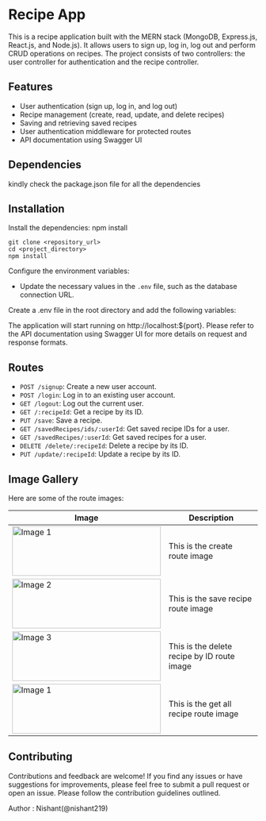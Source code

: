 # Recipe App
This is a recipe application built with the MERN stack (MongoDB, Express.js, React.js, and Node.js). It allows users to sign up, log in, log out and perform CRUD operations on recipes. The project consists of two controllers: the user controller for authentication and the recipe controller.

## Features
- User authentication (sign up, log in, and log out)
- Recipe management (create, read, update, and delete recipes)
- Saving and retrieving saved recipes
- User authentication middleware for protected routes
- API documentation using Swagger UI

## Dependencies
kindly check the package.json file for all the dependencies

## Installation
Install the dependencies:
npm install
```
git clone <repository_url>
cd <project_directory>
npm install
```

Configure the environment variables:
- Update the necessary values in the `.env` file, such as the database connection URL.

Create a .env file in the root directory and add the following variables:


The application will start running on http://localhost:${port}.
Please refer to the API documentation using Swagger UI for more details on request and response formats.


## Routes
- `POST /signup`: Create a new user account.
- `POST /login`: Log in to an existing user account.
- `GET /logout`: Log out the current user.
- `GET /:recipeId`: Get a recipe by its ID.
- `PUT /save`: Save a recipe.
- `GET /savedRecipes/ids/:userId`: Get saved recipe IDs for a user.
- `GET /savedRecipes/:userId`: Get saved recipes for a user.
- `DELETE /delete/:recipeId`: Delete a recipe by its ID.
- `PUT /update/:recipeId`: Update a recipe by its ID.



## Image Gallery
Here are some of the route images:

| Image | Description |
|-------|-------------|
| <img src="https://github.com/nishant219/recipeApp/assets/72811435/da7e8e69-a52a-41b7-92a8-5cceb8771332" alt="Image 1" height="100" width="300" /> | This is the create route image |
| <img src="https://github.com/nishant219/recipeApp/assets/72811435/a6aafdfe-8781-4ec7-a7db-85fa68902539" alt="Image 2" height="100" width="300" /> | This is the save recipe route image |
| <img src="https://github.com/nishant219/recipeApp/assets/72811435/0536a7f7-8d56-41c1-bd43-56bec91aafb1" alt="Image 3" height="100" width="300" /> | This is the delete recipe by ID route image |
| <img src="https://github.com/nishant219/recipeApp/assets/72811435/fee7d95e-76ae-4fca-b346-71c753c0162d" alt="Image 1" height="100" width="300" /> | This is the get all recipe route image |





## Contributing
Contributions and feedback are welcome! If you find any issues or have suggestions for improvements, please feel free to submit a pull request or open an issue. Please follow the contribution guidelines outlined.

Author : Nishant(@nishant219)



